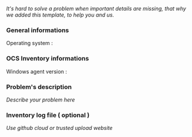 *It's hard to solve a problem when important details are missing, that why we added this template, to help you and us.*

### General informations
Operating system :  

### OCS Inventory informations
Windows agent version : 

### Problem's description
*Describe your problem here*

### Inventory log file ( optional )
*Use github cloud or trusted upload website*

